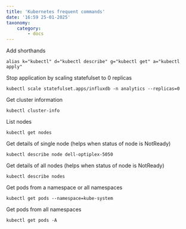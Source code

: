 ```yaml
---
title: 'Kubernetes frequent commands'
date: '16:59 25-01-2025'
taxonomy:
    category:
        - docs
---
```


Add shorthands

    alias k="kubectl" d="kubectl describe" g="kubectl get" a="kubectl apply"

Stop application by scaling statefulset to 0 replicas

    kubectl scale statefulset.apps/influxdb -n analytics --replicas=0

Get cluster information

    kubectl cluster-info
    
List nodes

    kubectl get nodes

Get details of single node (helps when status of node is NotReady)

    kubectl describe node dell-optiplex-5050

Get details of all nodes (helps when status of node is NotReady)

    kubectl describe nodes
 
Get pods from a namespace or all namespaces
 
    kubectl get pods --namespace=kube-system

Get pods from all namespaces
 
    kubectl get pods -A